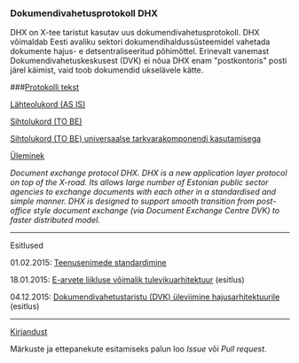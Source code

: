 ### Dokumendivahetusprotokoll DHX

DHX on X-tee taristut kasutav uus dokumendivahetusprotokoll. DHX võimaldab Eesti avaliku sektori dokumendihaldussüsteemidel vahetada dokumente hajus- e detsentraliseeritud põhimõttel. Erinevalt vanemast Dokumendivahetuskeskusest (DVK) ei nõua DHX enam "postkontoris" posti järel käimist, vaid toob dokumendid ukselävele kätte.

###[Protokolli tekst](Protokoll.md)

[Lähteolukord (AS IS)](https://github.com/e-gov/DHX/blob/gh-pages/img/DHXLahteolukord.PNG)

[Sihtolukord (TO BE)](https://github.com/e-gov/DHX/blob/gh-pages/img/Sihtolukord.PNG)

[Sihtolukord (TO BE) universaalse tarkvarakomponendi kasutamisega](https://github.com/e-gov/DHX/blob/gh-pages/img/DHXSihtolukord.PNG)

[Üleminek](https://github.com/e-gov/DHX/blob/gh-pages/img/DHXYleminek03.PNG)

*Document exchange protocol DHX. DHX is a new application layer protocol on top of the X-road. Its allows large number of Estonian public sector agencies to exchange documents with each other in a standardised and simple manner. DHX is designed to support smooth transition from post-office style document exchange (via Document Exchange Centre DVK) to faster distributed model.*

----
Esitlused

01.02.2015: [Teenusenimede standardimine](NIMESTANDARD.md)

18.01.2015: [E-arvete liikluse võimalik tulevikuarhitektuur](https://github.com/e-gov/DHX/blob/gh-pages/E-arvete.md) (esitlus)

04.12.2015: [Dokumendivahetustaristu (DVK) üleviimine hajusarhitektuurile](http://slides.com/priitparmakson/dhx/fullscreen) (esitlus)

----

[Kirjandust](https://github.com/e-gov/DHX/blob/master/Kirjandus.md)

Märkuste ja ettepanekute esitamiseks palun loo _Issue_ või _Pull request_.
